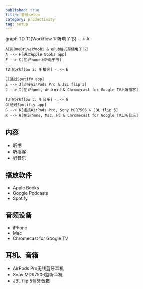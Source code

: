 ```yaml
---
published: true
title: 音频setup
category: productivity
tag: setup
---
```




<div class="mermaid">
    graph TD
    T1[Workflow 1: 听电子书] -.-> A

    A[用OneDrive以mobi & ePub格式存储电子书]
    A --> F[通过Apple Books app]
    F --> C[在iPhone上听电子书]

    T2[Workflow 2: 听播客] -.-> E

    E[通过Spotify app]
    E --> J[连接AirPods Pro & JBL flip 5]
    J --> I[在iPhone, Android & Chromecast for Google TV上听播客]

    T3[Workflow 3: 听音乐] -.-> G
    G[通过Spotifiy app]
    G --> K[连接AirPods Pro, Sony MDR7506 & JBL flip 5]
    K --> H[在iPhone, Mac, PC & Chromecast for Google TV上听音乐]
</div>


## 内容
- 听书
- 听播客
- 听音乐

## 播放软件

- Apple Books
- Google Podcasts
- Spotify

## 音频设备

- iPhone
- Mac
- Chromecast for Google TV


## 耳机、音箱

- AirPods Pro无线蓝牙耳机
- Sony MDR7506监听耳机
- JBL flip 5蓝牙音箱
